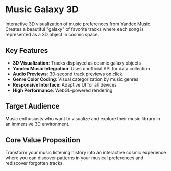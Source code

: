 # Music Galaxy 3D

Interactive 3D visualization of music preferences from Yandex Music. Creates a beautiful "galaxy" of favorite tracks where each song is represented as a 3D object in cosmic space.

## Key Features

- **3D Visualization**: Tracks displayed as cosmic galaxy objects
- **Yandex Music Integration**: Uses unofficial API for data collection
- **Audio Previews**: 30-second track previews on click
- **Genre Color Coding**: Visual categorization by music genres
- **Responsive Interface**: Adaptive UI for all devices
- **High Performance**: WebGL-powered rendering

## Target Audience

Music enthusiasts who want to visualize and explore their music library in an immersive 3D environment.

## Core Value Proposition

Transform your music listening history into an interactive cosmic experience where you can discover patterns in your musical preferences and rediscover forgotten tracks.